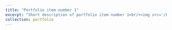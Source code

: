 ```yaml
---
title: "Portfolio item number 1"
excerpt: "Short description of portfolio item number 1<br/><img src='/LY.github.io/images/P.png' width='50%' height = '50%'>"
collection: portfolio
---
```

